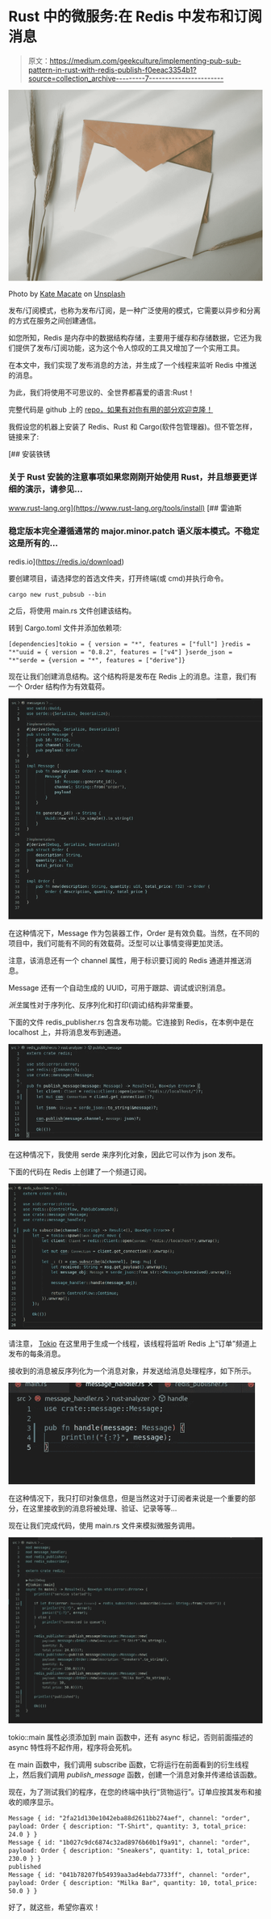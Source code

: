 # Rust 中的微服务:在 Redis 中发布和订阅消息

> 原文：<https://medium.com/geekculture/implementing-pub-sub-pattern-in-rust-with-redis-publish-f0eeac3354b1?source=collection_archive---------7----------------------->

![](img/147e8a4a590ffc2f4180c5fb16386738.png)

Photo by [Kate Macate](https://unsplash.com/@katemacate?utm_source=medium&utm_medium=referral) on [Unsplash](https://unsplash.com?utm_source=medium&utm_medium=referral)

发布/订阅模式，也称为发布/订阅，是一种广泛使用的模式，它需要以异步和分离的方式在服务之间创建通信。

如您所知，Redis 是内存中的数据结构存储，主要用于缓存和存储数据，它还为我们提供了发布/订阅功能，这为这个令人惊叹的工具又增加了一个实用工具。

在本文中，我们实现了发布消息的方法，并生成了一个线程来监听 Redis 中推送的消息。

为此，我们将使用不可思议的、全世界都喜爱的语言:Rust！

完整代码是 github 上的 [repo，如果有对你有用的部分欢迎克隆！](https://github.com/paoloposso/rust_redis_pubsub/blob/main/src/redis_publisher.rs)

我假设您的机器上安装了 Redis、Rust 和 Cargo(软件包管理器)。但不管怎样，链接来了:

[](https://www.rust-lang.org/tools/install) [## 安装铁锈

### 关于 Rust 安装的注意事项如果您刚刚开始使用 Rust，并且想要更详细的演示，请参见…

www.rust-lang.org](https://www.rust-lang.org/tools/install) [](https://redis.io/download) [## 雷迪斯

### 稳定版本完全遵循通常的 major.minor.patch 语义版本模式。不稳定这是所有的…

redis.io](https://redis.io/download) 

要创建项目，请选择您的首选文件夹，打开终端(或 cmd)并执行命令。

```
cargo new rust_pubsub --bin
```

之后，将使用 main.rs 文件创建该结构。

转到 Cargo.toml 文件并添加依赖项:

```
[dependencies]tokio = { version = "*", features = ["full"] }redis = "*"uuid = { version = "0.8.2", features = ["v4"] }serde_json = "*"serde = {version = "*", features = ["derive"]}
```

现在让我们创建消息结构。这个结构将是发布在 Redis 上的消息。注意，我们有一个 Order 结构作为有效载荷。

![](img/3e3cfa54666347c7caa6c1ce816e1c23.png)

在这种情况下，Message 作为包装器工作，Order 是有效负载。当然，在不同的项目中，我们可能有不同的有效载荷。泛型可以让事情变得更加灵活。

注意，该消息还有一个 channel 属性，用于标识要订阅的 Redis 通道并推送消息。

Message 还有一个自动生成的 UUID，可用于跟踪、调试或识别消息。

*派生*属性对于序列化、反序列化和打印(调试)结构非常重要。

下面的文件 redis_publisher.rs 包含发布功能。它连接到 Redis，在本例中是在 localhost 上，并将消息发布到通道。

![](img/4c8a6ccfcee122face7be116d672d486.png)

在这种情况下，我使用 serde 来序列化对象，因此它可以作为 json 发布。

下面的代码在 Redis 上创建了一个频道订阅。

![](img/2acea40b9d94eba902cca45001406560.png)

请注意， [Tokio](https://tokio.rs/tokio/tutorial) 在这里用于生成一个线程，该线程将监听 Redis 上“订单”频道上发布的每条消息。

接收到的消息被反序列化为一个消息对象，并发送给消息处理程序，如下所示。

![](img/77657cae28d130d1ee41376d468f5beb.png)

在这种情况下，我只打印对象信息，但是当然这对于订阅者来说是一个重要的部分，在这里接收到的消息将被处理、验证、记录等等…

现在让我们完成代码，使用 main.rs 文件来模拟微服务调用。

![](img/6b72b6515c09edc18052e52d8df92e9c.png)

tokio::main 属性必须添加到 main 函数中，还有 async 标记，否则前面描述的 async 特性将不起作用，程序将会死机。

在 main 函数中，我们调用 subscribe 函数，它将运行在前面看到的衍生线程上，然后我们调用 *publish_message* 函数，创建一个消息对象并传递给该函数。

现在，为了测试我们的程序，在您的终端中执行“货物运行”。订单应按其发布和接收的顺序显示。

```
Message { id: "2fa21d130e1042eba88d2611bb274aef", channel: "order", payload: Order { description: "T-Shirt", quantity: 3, total_price: 24.0 } }
Message { id: "1b027c9dc6874c32ad8976b60b1f9a91", channel: "order", payload: Order { description: "Sneakers", quantity: 1, total_price: 230.0 } }
published
Message { id: "041b78207fb54939aa3ad4ebda7733ff", channel: "order", payload: Order { description: "Milka Bar", quantity: 10, total_price: 50.0 } }
```

好了，就这些，希望你喜欢！